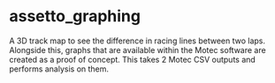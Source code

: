 # assetto_graphing
A 3D track map to see the difference in racing lines between two laps. Alongside this, graphs that are available within the Motec software are created as a proof of concept. This takes 2 Motec CSV outputs and performs analysis on them.
